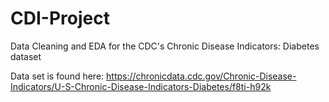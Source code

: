 # CDI-Project
Data Cleaning and EDA for the CDC's Chronic Disease Indicators: Diabetes dataset

Data set is found here: https://chronicdata.cdc.gov/Chronic-Disease-Indicators/U-S-Chronic-Disease-Indicators-Diabetes/f8ti-h92k
